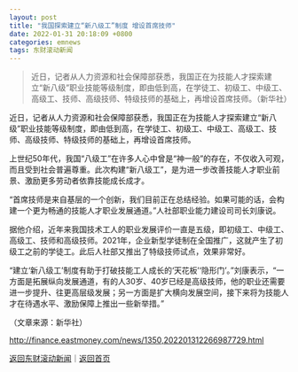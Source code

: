 ```yaml
---
layout: post
title: "我国探索建立“新八级工”制度 增设首席技师"
date: 2022-01-31 20:18:09 +0800
categories: emnews
tags: 东财滚动新闻
---
```

> 近日，记者从人力资源和社会保障部获悉，我国正在为技能人才探索建立“新八级”职业技能等级制度，即由低到高，在学徒工、初级工、中级工、高级工、技师、高级技师、特级技师的基础上，再增设首席技师。（新华社）

<p>近日，记者从人力资源和社会保障部获悉，我国正在为技能人才探索建立“新八级”职业技能等级制度，即由低到高，在学徒工、初级工、中级工、高级工、技师、高级技师、特级技师的基础上，再增设首席技师。</p>
 <p>上世纪50年代，我国“八级工”在许多人心中曾是“神一般”的存在，不仅收入可观，而且受到社会普遍尊重。此次构建“新八级工”，是为进一步改善技能人才职业前景、激励更多劳动者依靠技能成长成才。</p>
 <p>“首席技师是来自基层的一个创新，我们目前正在总结经验。如果可能的话，会构建一个更为畅通的技能人才职业发展通道。”人社部职业能力建设司司长刘康说。</p>
 <p>据他介绍，近年来我国技术工人的职业发展评价一直是五级，即初级工、中级工、高级工、技师和高级技师。2021年，企业新型学徒制在全国推广，这就产生了初级工之前的学徒工。此后人社部又推出了特级技师试点，效果非常好。</p>
 “建立‘新八级工’制度有助于打破技能工人成长的‘天花板’‘隐形门’。”刘康表示，“一方面是拓展纵向发展通道，有的人30岁、40岁已经是高级技师，他的职业还需要进一步提升、往更高层级发展；另一方面是扩大横向发展空间，接下来将为技能人才在待遇水平、激励保障上推出一些新举措。”<p class="em_media">（文章来源：新华社）</p>

<http://finance.eastmoney.com/news/1350,202201312266987729.html>

[返回东财滚动新闻](//finews.withounder.com/emnews/)｜[返回首页](//finews.withounder.com/)